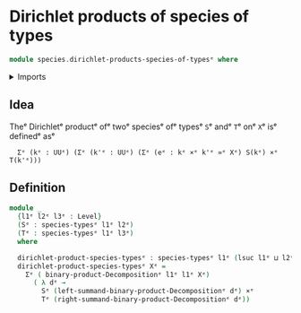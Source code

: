 # Dirichlet products of species of types

```agda
module species.dirichlet-products-species-of-typesᵉ where
```

<details><summary>Imports</summary>

```agda
open import foundation.cartesian-product-typesᵉ
open import foundation.dependent-pair-typesᵉ
open import foundation.product-decompositionsᵉ
open import foundation.universe-levelsᵉ

open import species.species-of-typesᵉ
```

</details>

## Idea

Theᵉ Dirichletᵉ productᵉ ofᵉ twoᵉ speciesᵉ ofᵉ typesᵉ `S`ᵉ andᵉ `T`ᵉ onᵉ `X`ᵉ isᵉ definedᵉ asᵉ

```text
  Σᵉ (kᵉ : UUᵉ) (Σᵉ (k'ᵉ : UUᵉ) (Σᵉ (eᵉ : kᵉ ×ᵉ k'ᵉ ≃ᵉ Xᵉ) S(kᵉ) ×ᵉ T(k'ᵉ)))
```

## Definition

```agda
module _
  {l1ᵉ l2ᵉ l3ᵉ : Level}
  (Sᵉ : species-typesᵉ l1ᵉ l2ᵉ)
  (Tᵉ : species-typesᵉ l1ᵉ l3ᵉ)
  where

  dirichlet-product-species-typesᵉ : species-typesᵉ l1ᵉ (lsuc l1ᵉ ⊔ l2ᵉ ⊔ l3ᵉ)
  dirichlet-product-species-typesᵉ Xᵉ =
    Σᵉ ( binary-product-Decompositionᵉ l1ᵉ l1ᵉ Xᵉ)
      ( λ dᵉ →
        Sᵉ (left-summand-binary-product-Decompositionᵉ dᵉ) ×ᵉ
        Tᵉ (right-summand-binary-product-Decompositionᵉ dᵉ))
```